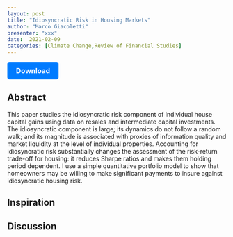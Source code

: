```yaml
---
layout: post
title: "Idiosyncratic Risk in Housing Markets"
author: "Marco Giacoletti"
presenter: "xxx"
date:  2021-02-09
categories: [Climate Change,Review of Financial Studies]
---
```



<p>
  <a href="https://deliverypdf.ssrn.com/delivery.php?ID=525111031127089075082090107100088124056042028006019024112094088117002120024093018070103101010014014024108094015017020099007082007025008015092024112065000087002108011019026047069095001029121074068064100079066076086010065123099117097018010112124008072000&EXT=pdf&INDEX=TRUE" class="button">
    Download
  </a>
</p>

<style>
  .button {
    display: inline-block;
    padding: 10px 20px;
    background-color: #007bff;
    color: #fff;
    text-decoration: none;
    border-radius: 5px;
    font-size: 16px;
    font-weight: bold;
  }
</style>

## Abstract
This paper studies the idiosyncratic risk component of individual house capital gains using data on resales and intermediate capital investments. The idiosyncratic component is large; its dynamics do not follow a random walk; and its magnitude is associated with proxies of information quality and market liquidity at the level of individual properties. Accounting for idiosyncratic risk substantially changes the assessment of the risk-return trade-off for housing: it reduces Sharpe ratios and makes them holding period dependent. I use a simple quantitative portfolio model to show that homeowners may be willing to make significant payments to insure against idiosyncratic housing risk.
## Inspiration




## Discussion

